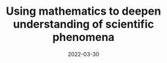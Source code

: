 ---
title: "Using mathematics to deepen understanding of scientific phenomena"
collection: publications
permalink: /publication/2022-NSTA
date: 2022-03-30
venue: 'National Science Teaching Association’s National Conference on Science Education'
authors: 'Michael Sao Pedro, Janice Gobert, Amy Adair, Joe Olsen, Rachel Dickler, Cameron Betts'
citation: 'Sao Pedro, M., Gobert, J., Adair, A., Olsen, J., Dickler, R., & Betts, C. (2022, March). <i>Using mathematics to deepen understanding of scientific phenomena</i> [Conference presentation]. National Science Teaching Association’s National Conference on Science Education, Houston, TX, United States.'
tags: [Teacher Conference Presentations]
---